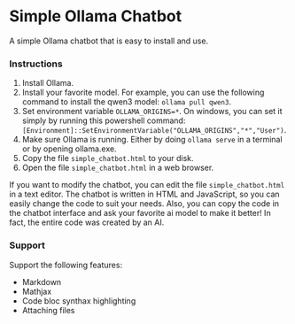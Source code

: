 # Simple Ollama Chatbot
A simple Ollama chatbot that is easy to install and use.

### Instructions
1. Install Ollama.
1. Install your favorite model. For example, you can use the following command to install the qwen3 model: ```ollama pull qwen3```.
1. Set environment variable ```OLLAMA_ORIGINS=*```. On windows, you can set it simply by running this powershell command: ```[Environment]::SetEnvironmentVariable("OLLAMA_ORIGINS","*","User")```.
1. Make sure Ollama is running. Either by doing ```ollama serve``` in a terminal or by opening ollama.exe.
1. Copy the file ```simple_chatbot.html``` to your disk.
1. Open the file ```simple_chatbot.html``` in a web browser.

If you want to modify the chatbot, you can edit the file ```simple_chatbot.html``` in a text editor. The chatbot is written in HTML and JavaScript, so you can easily change the code to suit your needs.
Also, you can copy the code in the chatbot interface and ask your favorite ai model to make it better! In fact, the entire code was created by an AI.

### Support
Support the following features:
- Markdown
- Mathjax
- Code bloc synthax highlighting
- Attaching files

